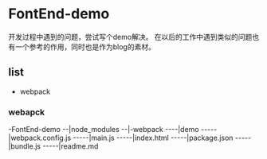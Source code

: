 # FontEnd-demo

开发过程中遇到的问题，尝试写个demo解决。
在以后的工作中遇到类似的问题也有一个参考的作用，同时也是作为blog的素材。


## list

- webpack

### webapck
-FontEnd-demo
--|node_modules
--|-webpack
----|demo
-----|webpack.config.js
-----|main.js
-----|index.html
-----|package.json
-----|bundle.js
-----|readme.md
